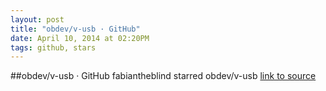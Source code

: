 ```yaml
---
layout: post
title: "obdev/v-usb · GitHub"
date: April 10, 2014 at 02:20PM
tags: github, stars
---
```

##obdev/v-usb · GitHub
fabiantheblind starred obdev/v-usb
[link to source](http://ift.tt/1oPzwAe) 
